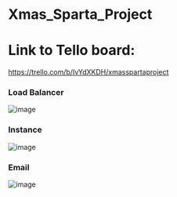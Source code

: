 # Xmas_Sparta_Project

# Link to Tello board:
https://trello.com/b/IvYdXKDH/xmasspartaproject


### Load Balancer
![image](https://user-images.githubusercontent.com/14828358/147345193-296d4138-dcee-4b56-aef9-08e054b0e016.png)


### Instance
![image](https://user-images.githubusercontent.com/14828358/147345331-a5aea158-e268-4059-9754-6657604fd5b9.png)

### Email
![image](https://user-images.githubusercontent.com/94615905/147345814-6432415d-3a29-4e32-870a-1d9be7b3174b.png)

